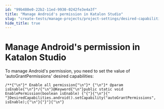 ```yaml
---
id: "99b480e0-22b2-11ed-9930-0242fe3e4a3f"
title: "Manage Android's permission in Katalon Studio"
slug: "create-tests/manage-projects/project-settings/desired-capabilities/manage-androids-permission-in-katalon-studio"
hide_title: true
---
```


# <a id="id" class="anchor_top_offset"/><a id="ariaid-title1" class="anchor_top_offset"/>Manage Android's permission in <span xmlns="http://www.w3.org/1999/xhtml" className="ph">Katalon Studio</span> 

<p xmlns="http://www.w3.org/1999/xhtml" className="p">To manage Android's permission, you need to set the value of   'autoGrantPermissions' desired capabilities:</p> 
<pre xmlns="http://www.w3.org/1999/xhtml" className="pre codeblock"><code>/**{"\n"}* Enable all permission{"\n"}* {"\n"}* @param isEnable{"\n"}*/{"\n"}@Keyword{"\n"}public static void EnablePermission(boolean isEnable) {"{"}{"\n"}{"    "}DesiredCapabilities.android().setCapability("autoGrantPermissions", isEnable);{"\n"}{"}"}{"\n"}</code></pre> 
